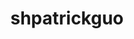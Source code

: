 ---
title: shpatrickguo
github: https://github.com/shpatrickguo
mode: dark
transition: 3s
archetype:
- GIF
- Badges | Tags | Icons
---
